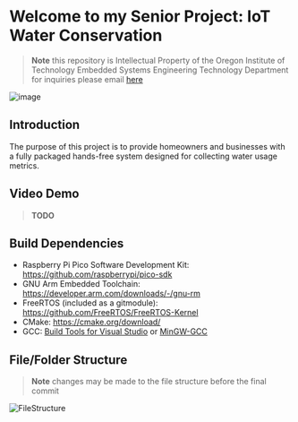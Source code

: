 # Welcome to my Senior Project: IoT Water Conservation
> **Note**
> this repository is Intellectual Property of the Oregon Institute of Technology Embedded Systems Engineering Technology Department
> for inquiries please email <a href="mailto:troy.scevers@oit.edu?subject=[Senior Project Inquiry] Water Conservation Using Embedded Systems&cc=adin.derosier@oit.edu%2C%20phong.nguyen@oit.edu">here</a>
>
![image](https://user-images.githubusercontent.com/31903701/233870803-85ea60ea-bf19-47b4-9b20-2ba41ba8b065.png)
## Introduction
The purpose of this project is to provide homeowners and businesses with a fully packaged hands-free system designed for collecting water usage metrics.
## Video Demo
> **TODO**
## Build Dependencies
* Raspberry Pi Pico Software Development Kit: https://github.com/raspberrypi/pico-sdk
* GNU Arm Embedded Toolchain: https://developer.arm.com/downloads/-/gnu-rm
* FreeRTOS (included as a gitmodule): https://github.com/FreeRTOS/FreeRTOS-Kernel
* CMake: https://cmake.org/download/
* GCC: [Build Tools for Visual Studio](https://visualstudio.microsoft.com/downloads/) or [MinGW-GCC](https://www.mingw-w64.org/downloads/)
## File/Folder Structure
> **Note** changes may be made to the file structure before the final commit
>
![FileStructure](https://user-images.githubusercontent.com/31903701/200474149-eab95e3f-3716-4895-8599-62ac2f807a67.png)

